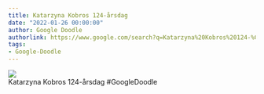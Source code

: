 ```yaml
---
title: Katarzyna Kobros 124-årsdag
date: "2022-01-26 00:00:00"
author: Google Doodle
authorlink: https://www.google.com/search?q=Katarzyna%20Kobros%20124-%C3%A5rsdag
tags:
- Google-Doodle
---
```

<img src="https://www.google.com/logos/doodles/2022/katarzyna-kobros-124th-birthday-6753651837109344.2-l.png" referrerpolicy="no-referrer"><br>Katarzyna Kobros 124-årsdag #GoogleDoodle